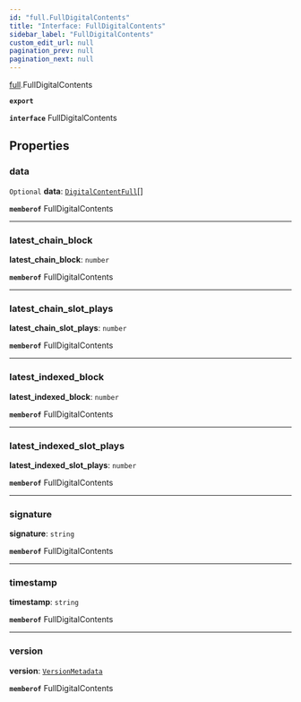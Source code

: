 ```yaml
---
id: "full.FullDigitalContents"
title: "Interface: FullDigitalContents"
sidebar_label: "FullDigitalContents"
custom_edit_url: null
pagination_prev: null
pagination_next: null
---
```


[full](../namespaces/full.md).FullDigitalContents

**`export`**

**`interface`** FullDigitalContents

## Properties

### data

 `Optional` **data**: [`DigitalContentFull`](full.DigitalContentFull.md)[]

**`memberof`** FullDigitalContents

___

### latest\_chain\_block

 **latest\_chain\_block**: `number`

**`memberof`** FullDigitalContents

___

### latest\_chain\_slot\_plays

 **latest\_chain\_slot\_plays**: `number`

**`memberof`** FullDigitalContents

___

### latest\_indexed\_block

 **latest\_indexed\_block**: `number`

**`memberof`** FullDigitalContents

___

### latest\_indexed\_slot\_plays

 **latest\_indexed\_slot\_plays**: `number`

**`memberof`** FullDigitalContents

___

### signature

 **signature**: `string`

**`memberof`** FullDigitalContents

___

### timestamp

 **timestamp**: `string`

**`memberof`** FullDigitalContents

___

### version

 **version**: [`VersionMetadata`](full.VersionMetadata.md)

**`memberof`** FullDigitalContents
